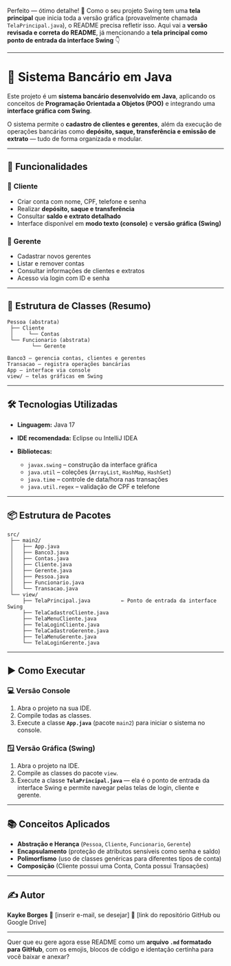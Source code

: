 Perfeito — ótimo detalhe! 🙌
Como o seu projeto Swing tem uma **tela principal** que inicia toda a versão gráfica (provavelmente chamada `TelaPrincipal.java`), o README precisa refletir isso.
Aqui vai a **versão revisada e correta do README**, já mencionando a **tela principal como ponto de entrada da interface Swing** 👇

---

# 🏦 Sistema Bancário em Java

Este projeto é um **sistema bancário desenvolvido em Java**, aplicando os conceitos de **Programação Orientada a Objetos (POO)** e integrando uma **interface gráfica com Swing**.

O sistema permite o **cadastro de clientes e gerentes**, além da execução de operações bancárias como **depósito, saque, transferência e emissão de extrato** — tudo de forma organizada e modular.

---

## 🚀 Funcionalidades

### 👤 **Cliente**

* Criar conta com nome, CPF, telefone e senha
* Realizar **depósito, saque e transferência**
* Consultar **saldo e extrato detalhado**
* Interface disponível em **modo texto (console)** e **versão gráfica (Swing)**

### 👔 **Gerente**

* Cadastrar novos gerentes
* Listar e remover contas
* Consultar informações de clientes e extratos
* Acesso via login com ID e senha

---

## 🧩 Estrutura de Classes (Resumo)

```
Pessoa (abstrata)
 ├── Cliente
 │     └── Contas
 └── Funcionario (abstrata)
        └── Gerente

Banco3 – gerencia contas, clientes e gerentes
Transacao – registra operações bancárias
App – interface via console
view/ – telas gráficas em Swing
```

---

## 🛠️ Tecnologias Utilizadas

* **Linguagem:** Java 17
* **IDE recomendada:** Eclipse ou IntelliJ IDEA
* **Bibliotecas:**

  * `javax.swing` – construção da interface gráfica
  * `java.util` – coleções (`ArrayList`, `HashMap`, `HashSet`)
  * `java.time` – controle de data/hora nas transações
  * `java.util.regex` – validação de CPF e telefone

---

## 📦 Estrutura de Pacotes

```
src/
 ├── main2/
 │   ├── App.java
 │   ├── Banco3.java
 │   ├── Contas.java
 │   ├── Cliente.java
 │   ├── Gerente.java
 │   ├── Pessoa.java
 │   ├── Funcionario.java
 │   └── Transacao.java
 └── view/
     ├── TelaPrincipal.java          ← Ponto de entrada da interface Swing
     ├── TelaCadastroCliente.java
     ├── TelaMenuCliente.java
     ├── TelaLoginCliente.java
     ├── TelaCadastroGerente.java
     ├── TelaMenuGerente.java
     └── TelaLoginGerente.java
```

---

## ▶️ Como Executar

### 💻 **Versão Console**

1. Abra o projeto na sua IDE.
2. Compile todas as classes.
3. Execute a classe **`App.java`** (pacote `main2`) para iniciar o sistema no console.

### 🪟 **Versão Gráfica (Swing)**

1. Abra o projeto na IDE.
2. Compile as classes do pacote `view`.
3. Execute a classe **`TelaPrincipal.java`** — ela é o ponto de entrada da interface Swing e permite navegar pelas telas de login, cliente e gerente.

---

## 📚 Conceitos Aplicados

* **Abstração e Herança** (`Pessoa`, `Cliente`, `Funcionario`, `Gerente`)
* **Encapsulamento** (proteção de atributos sensíveis como senha e saldo)
* **Polimorfismo** (uso de classes genéricas para diferentes tipos de conta)
* **Composição** (Cliente possui uma Conta, Conta possui Transações)

---

## ✍️ Autor

**Kayke Borges**
📧 [inserir e-mail, se desejar]
📁 [link do repositório GitHub ou Google Drive]

---

Quer que eu gere agora esse README como um **arquivo `.md` formatado para GitHub**, com os emojis, blocos de código e identação certinha para você baixar e anexar?
